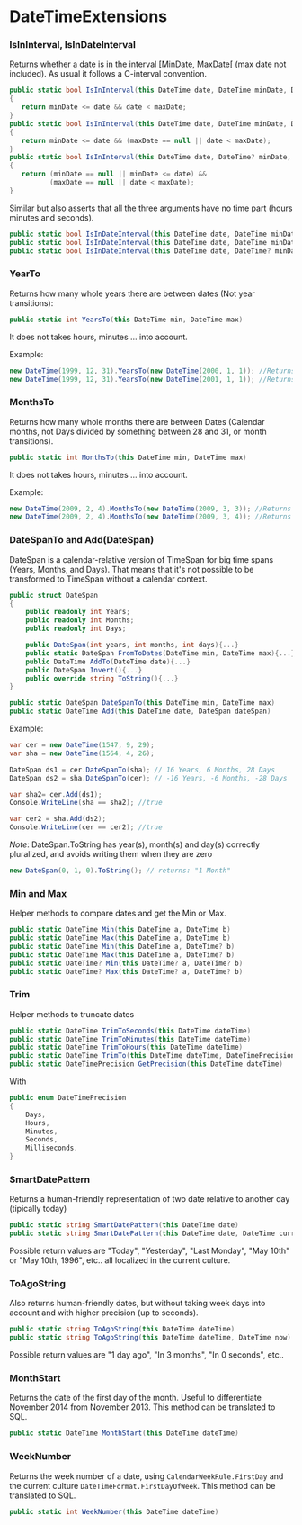 
# DateTimeExtensions

### IsInInterval, IsInDateInterval

Returns whether a date is in the interval [MinDate, MaxDate[ (max date not included). As usual it follows a C-interval convention.

```c#
public static bool IsInInterval(this DateTime date, DateTime minDate, DateTime maxDate)
{
   return minDate <= date && date < maxDate;
}
public static bool IsInInterval(this DateTime date, DateTime minDate, DateTime? maxDate)
{
   return minDate <= date && (maxDate == null || date < maxDate);
}
public static bool IsInInterval(this DateTime date, DateTime? minDate, DateTime? maxDate)
{
   return (minDate == null || minDate <= date) && 
          (maxDate == null || date < maxDate); 
}
```

Similar but also asserts that all the three arguments have no time part
(hours minutes and seconds).

```c#
public static bool IsInDateInterval(this DateTime date, DateTime minDate, DateTime maxDate)
public static bool IsInDateInterval(this DateTime date, DateTime minDate, DateTime? maxDate)
public static bool IsInDateInterval(this DateTime date, DateTime? minDate, DateTime? maxDate)
```

### YearTo

Returns how many whole years there are between dates (Not year
transitions):

```c#
public static int YearsTo(this DateTime min, DateTime max)
```

It does not takes hours, minutes ... into account.

Example:

```c#
new DateTime(1999, 12, 31).YearsTo(new DateTime(2000, 1, 1)); //Returns 0, no whole year
new DateTime(1999, 12, 31).YearsTo(new DateTime(2001, 1, 1)); //Returns 1
```

### MonthsTo

Returns how many whole months there are between Dates (Calendar months,
not Days divided by something between 28 and 31, or month transitions).

```c#
public static int MonthsTo(this DateTime min, DateTime max)
```

It does not takes hours, minutes ... into account.

Example:

```c#
new DateTime(2009, 2, 4).MonthsTo(new DateTime(2009, 3, 3)); //Returns 0
new DateTime(2009, 2, 4).MonthsTo(new DateTime(2009, 3, 4)); //Returns 1
```

### DateSpanTo and Add(DateSpan)

DateSpan is a calendar-relative version of TimeSpan for big time spans
(Years, Months, and Days). That means that it's not possible to be
transformed to TimeSpan without a calendar context.

```c#
public struct DateSpan
{ 
    public readonly int Years;
    public readonly int Months;
    public readonly int Days;

    public DateSpan(int years, int months, int days){...}
    public static DateSpan FromToDates(DateTime min, DateTime max){...}
    public DateTime AddTo(DateTime date){...}
    public DateSpan Invert(){...}
    public override string ToString(){...}
}

public static DateSpan DateSpanTo(this DateTime min, DateTime max)
public static DateTime Add(this DateTime date, DateSpan dateSpan)
```

Example:

```c#
var cer = new DateTime(1547, 9, 29);
var sha = new DateTime(1564, 4, 26);

DateSpan ds1 = cer.DateSpanTo(sha); // 16 Years, 6 Months, 28 Days
DateSpan ds2 = sha.DateSpanTo(cer); // -16 Years, -6 Months, -28 Days

var sha2= cer.Add(ds1);
Console.WriteLine(sha == sha2); //true

var cer2 = sha.Add(ds2);
Console.WriteLine(cer == cer2); //true
```

*Note*: DateSpan.ToString has year(s), month(s) and day(s) correctly pluralized, and avoids writing them when they are zero 

```c#
new DateSpan(0, 1, 0).ToString(); // returns: "1 Month"
```


### Min and Max

Helper methods to compare dates and get the Min or Max. 

```c#
public static DateTime Min(this DateTime a, DateTime b)
public static DateTime Max(this DateTime a, DateTime b)
public static DateTime Min(this DateTime a, DateTime? b)
public static DateTime Max(this DateTime a, DateTime? b)
public static DateTime? Min(this DateTime? a, DateTime? b)
public static DateTime? Max(this DateTime? a, DateTime? b)
```

### Trim

Helper methods to truncate dates

```c#
public static DateTime TrimToSeconds(this DateTime dateTime)
public static DateTime TrimToMinutes(this DateTime dateTime)
public static DateTime TrimToHours(this DateTime dateTime)
public static DateTime TrimTo(this DateTime dateTime, DateTimePrecision precision)
public static DateTimePrecision GetPrecision(this DateTime dateTime)
```

With
```c#
public enum DateTimePrecision
{
    Days,
    Hours,
    Minutes,
    Seconds,
    Milliseconds,
}
```

### SmartDatePattern

Returns a human-friendly representation of two date relative to another day (tipically today)

```c#
public static string SmartDatePattern(this DateTime date)
public static string SmartDatePattern(this DateTime date, DateTime currentdate)
```

Possible return values are "Today", "Yesterday", "Last Monday", "May 10th" or "May 10th, 1996", etc.. all localized in the current culture. 


### ToAgoString

Also returns human-friendly dates, but without taking week days into account and with higher precision (up to seconds). 

```c#
public static string ToAgoString(this DateTime dateTime)
public static string ToAgoString(this DateTime dateTime, DateTime now)
```

Possible return values are "1 day ago", "In 3 months", "In 0 seconds", etc..


### MonthStart

Returns the date of the first day of the month. Useful to differentiate November 2014 from November 2013.
This method can be translated to SQL.  

```c#
public static DateTime MonthStart(this DateTime dateTime)
```


### WeekNumber

Returns the week number of a date, using `CalendarWeekRule.FirstDay` and the current culture `DateTimeFormat.FirstDayOfWeek`.
This method can be translated to SQL.  

```c#
public static int WeekNumber(this DateTime dateTime)
```